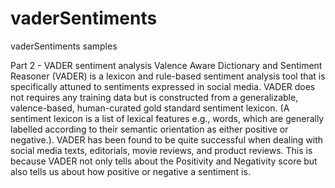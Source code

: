 # vaderSentiments
vaderSentiments samples

Part 2 - VADER sentiment analysis
Valence Aware Dictionary and Sentiment Reasoner (VADER) is a lexicon and rule-based sentiment analysis tool that is specifically attuned to sentiments expressed in social media. VADER does not requires any training data but is constructed from a generalizable, valence-based, human-curated gold standard sentiment lexicon. (A sentiment lexicon is a list of lexical features e.g., words, which are generally labelled according to their semantic orientation as either positive or negative.). VADER has been found to be quite successful when dealing with social media texts, editorials, movie reviews, and product reviews. This is because VADER not only tells about the Positivity and Negativity score but also tells us about how positive or negative a sentiment is.
